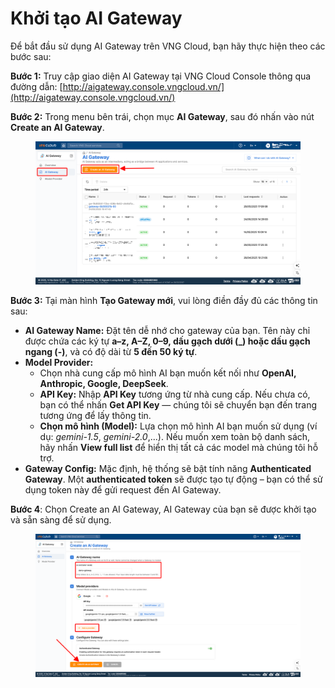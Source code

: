 # Khởi tạo AI Gateway

Để bắt đầu sử dụng AI Gateway trên VNG Cloud, bạn hãy thực hiện theo các bước sau:

**Bước 1:** Truy cập giao diện AI Gateway tại VNG Cloud Console thông qua đường dẫn: [http://aigateway.console.vngcloud.vn/](http://aigateway.console.vngcloud.vn/)

**Bước 2:** Trong menu bên trái, chọn mục **AI Gateway**, sau đó nhấn vào nút **Create an AI Gateway**.

<figure><img src="../../../.gitbook/assets/image (10).png" alt=""><figcaption></figcaption></figure>

**Bước 3:** Tại màn hình **Tạo Gateway mới**, vui lòng điền đầy đủ các thông tin sau:

* **AI Gateway Name:** Đặt tên dễ nhớ cho gateway của bạn. Tên này chỉ được chứa các ký tự **a–z, A–Z, 0–9, dấu gạch dưới (\_) hoặc dấu gạch ngang (-)**, và có độ dài từ **5 đến 50 ký tự**.
* **Model Provider:**
  * Chọn nhà cung cấp mô hình AI bạn muốn kết nối như **OpenAI, Anthropic, Google, DeepSeek**.
  * **API Key:** Nhập **API Key** tương ứng từ nhà cung cấp. Nếu chưa có, bạn có thể nhấn **Get API Key** — chúng tôi sẽ chuyển bạn đến trang tương ứng để lấy thông tin.
  * **Chọn mô hình (Model):** Lựa chọn mô hình AI bạn muốn sử dụng (ví dụ: _gemini-1.5_, _gemini-2.0_,...). Nếu muốn xem toàn bộ danh sách, hãy nhấn **View full list** để hiển thị tất cả các model mà chúng tôi hỗ trợ.
* **Gateway Config:** Mặc định, hệ thống sẽ bật tính năng **Authenticated Gateway**. Một **authenticated token** sẽ được tạo tự động – bạn có thể sử dụng token này để gửi request đến AI Gateway.

**Bước 4**: Chọn Create an AI Gateway, AI Gateway của bạn sẽ được khởi tạo và sẵn sàng để sử dụng.

<figure><img src="../../../.gitbook/assets/image (1) (1).png" alt=""><figcaption></figcaption></figure>
